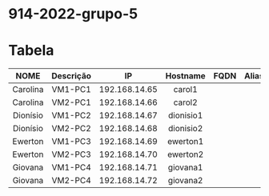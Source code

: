 # 914-2022-grupo-5

# Tabela

NOME            |  Descrição  |  IP  |  Hostname  |  FQDN  |  Aliase
:-------------------------:|:-------------------------:|:-------------------------:|:-------------------------:|:-------------------------:|:-------------------------:
Carolina  |  VM1-PC1  | 192.168.14.65 | carol1 | 
Carolina  |   VM2-PC1  | 192.168.14.66 | carol2 | 
Dionísio |    VM1-PC2  | 192.168.14.67 | dionisio1 | 
Dionísio   |   VM2-PC2  | 192.168.14.68 | dionisio2 | 
Ewerton   |   VM1-PC3  | 192.168.14.69 | ewerton1 | 
Ewerton   |   VM2-PC3  | 192.168.14.70 | ewerton2 | 
Giovana   |   VM1-PC4  | 192.168.14.71 | giovana1 | 
Giovana   |   VM2-PC4  | 192.168.14.72 | giovana2 | 

